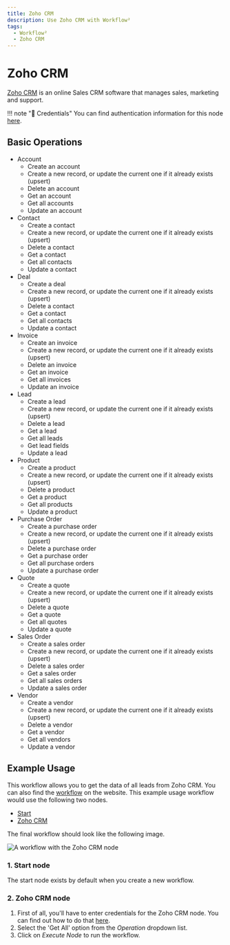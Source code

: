 ```yaml
---
title: Zoho CRM
description: Use Zoho CRM with Workflow²
tags:
  - Workflow²
  - Zoho CRM
---
```

# Zoho CRM

[Zoho CRM](https://www.zoho.com/crm/) is an online Sales CRM software that manages sales, marketing and support.

!!! note "🔑 Credentials"
    You can find authentication information for this node [here](/workflow/integrations/credentials/zoho/).


## Basic Operations

* Account
    * Create an account
    * Create a new record, or update the current one if it already exists (upsert)
    * Delete an account
    * Get an account
    * Get all accounts
    * Update an account
* Contact
    * Create a contact
    * Create a new record, or update the current one if it already exists (upsert)
    * Delete a contact
    * Get a contact
    * Get all contacts
    * Update a contact
* Deal
    * Create a deal
    * Create a new record, or update the current one if it already exists (upsert)
    * Delete a contact
    * Get a contact
    * Get all contacts
    * Update a contact
* Invoice
    * Create an invoice
    * Create a new record, or update the current one if it already exists (upsert)
    * Delete an invoice
    * Get an invoice
    * Get all invoices
    * Update an invoice
* Lead
    * Create a lead
    * Create a new record, or update the current one if it already exists (upsert)
    * Delete a lead
    * Get a lead
    * Get all leads
    * Get lead fields
    * Update a lead
* Product
    * Create a product
    * Create a new record, or update the current one if it already exists (upsert)
    * Delete a product
    * Get a product
    * Get all products
    * Update a product
* Purchase Order
    * Create a purchase order
    * Create a new record, or update the current one if it already exists (upsert)
    * Delete a purchase order
    * Get a purchase order
    * Get all purchase orders
    * Update a purchase order
* Quote
    * Create a quote
    * Create a new record, or update the current one if it already exists (upsert)
    * Delete a quote
    * Get a quote
    * Get all quotes
    * Update a quote
* Sales Order
    * Create a sales order
    * Create a new record, or update the current one if it already exists (upsert)
    * Delete a sales order
    * Get a sales order
    * Get all sales orders
    * Update a sales order
* Vendor
    * Create a vendor
    * Create a new record, or update the current one if it already exists (upsert)
    * Delete a vendor
    * Get a vendor
    * Get all vendors
    * Update a vendor

## Example Usage

This workflow allows you to get the data of all leads from Zoho CRM. You can also find the [workflow](https://WF².io/workflows/552) on the website. This example usage workflow would use the following two nodes.
- [Start](/workflow/integrations/core-nodes/workflow-nodes-base.start/)
- [Zoho CRM]()

The final workflow should look like the following image.

![A workflow with the Zoho CRM node](/_images/integrations/nodes/zohocrm/workflow.png)

### 1. Start node

The start node exists by default when you create a new workflow.

### 2. Zoho CRM node

1. First of all, you'll have to enter credentials for the Zoho CRM node. You can find out how to do that [here](/workflow/integrations/credentials/zoho/).
2. Select the 'Get All' option from the *Operation* dropdown list.
3. Click on *Execute Node* to run the workflow.
